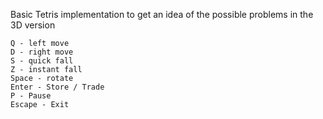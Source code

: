 Basic Tetris implementation to get an idea of the possible problems in the 3D version

    Q - left move
    D - right move
    S - quick fall
    Z - instant fall
    Space - rotate
    Enter - Store / Trade
    P - Pause
    Escape - Exit
